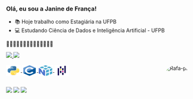 

### Olá, eu sou a Janine de França!

- 📚 Hoje trabalho como Estagiária na UFPB
- 💻 Estudando Ciência de Dados e Inteligência Artificial - UFPB


🌼🌼🌼🌼🌼🌼🌼🌼🌼🌼🌼🌼🌼🌼

<div>
 
  <a href="https://github.com/janinefr">
  <img height="150em" src="https://github-readme-stats.vercel.app/api?username=janinefr&theme=dark&show_icons=true"/>
  <img height="150em" src="https://github-readme-stats.vercel.app/api/top-langs/?username=janinefr&layout=compact&langs_count=8&theme=dark"/>   
</div>
  
  <div style="display: inline_block"><br>
  <img align="center" alt="Dana-Python" height="30" width="40" src="https://raw.githubusercontent.com/devicons/devicon/master/icons/python/python-original.svg">
  <img align="center" alt="jan-Csharp" height="30" width="40" src="https://raw.githubusercontent.com/devicons/devicon/master/icons/c/c-original.svg">
  <img align="center" alt="jan-Csharp" height="30" width="40" src="https://raw.githubusercontent.com/devicons/devicon/master/icons/numpy/numpy-original.svg">
  <img align="center" alt="jan-Csharp" height="30" width="40" src="https://raw.githubusercontent.com/devicons/devicon/master/icons/pandas/pandas-original.svg">
  <img align="right" alt="Rafa-pic" height="170" style="border-radius:50px;" src="https://media.discordapp.net/attachments/757294508479086702/973914941507661904/picasion.com_5e37bd6526ffe91c0dd4634074443913.gif">
  
</div>
  
  ##
  
  <div>
  <a href="https://instagram.com/janinefrn" target="_blank"><img src="https://img.shields.io/badge/-Instagram-%23E4405F?style=for-the-badge&logo=instagram&logoColor=white" target="_blank"></a>
  <a href = "mailto:janine.freire@academico.ufpb.br"><img src="https://img.shields.io/badge/-Gmail-%23333?style=for-the-badge&logo=gmail&logoColor=white" target="_blank"></a>
  <a href="https://www.linkedin.com/in/janine-de-fran%C3%A7a-001976190/" target="_blank"><img src="https://img.shields.io/badge/-LinkedIn-%230077B5?style=for-the-badge&logo=linkedin&logoColor=white" target="_blank"></a> 
    
  </div>
 


